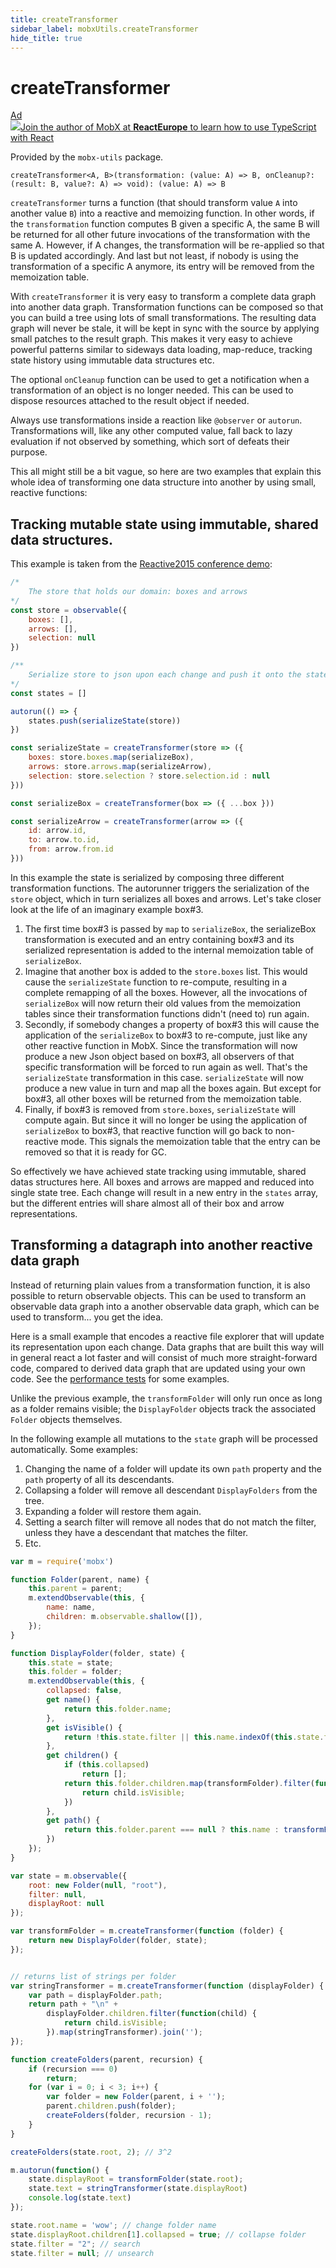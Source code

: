 ```yaml
---
title: createTransformer
sidebar_label: mobxUtils.createTransformer
hide_title: true
---
```


# createTransformer

<div id='codefund'></div><div class="re_2020"><a class="re_2020_link" href="https://www.react-europe.org/#slot-2149-workshop-typescript-for-react-and-graphql-devs-with-michel-weststrate" target="_blank" rel="sponsored noopener"><div><div class="re_2020_ad" >Ad</div></div><img src="/img/reacteurope.svg"><span>Join the author of MobX at <b>ReactEurope</b> to learn how to use <span class="link">TypeScript with React</span></span></a></div>

Provided by the `mobx-utils` package.

`createTransformer<A, B>(transformation: (value: A) => B, onCleanup?: (result: B, value?: A) => void): (value: A) => B`

`createTransformer` turns a function (that should transform value `A` into
another value `B`) into a reactive and memoizing function. In other words, if
the `transformation` function computes B given a specific A, the same B will be
returned for all other future invocations of the transformation with the same A.
However, if A changes, the transformation will be re-applied so that B is
updated accordingly. And last but not least, if nobody is using the
transformation of a specific A anymore, its entry will be removed from the
memoization table.

With `createTransformer` it is very easy to transform a complete data graph into
another data graph. Transformation functions can be composed so that you can
build a tree using lots of small transformations. The resulting data graph will
never be stale, it will be kept in sync with the source by applying small
patches to the result graph. This makes it very easy to achieve powerful
patterns similar to sideways data loading, map-reduce, tracking state history
using immutable data structures etc.

The optional `onCleanup` function can be used to get a notification when a
transformation of an object is no longer needed. This can be used to dispose
resources attached to the result object if needed.

Always use transformations inside a reaction like `@observer` or `autorun`.
Transformations will, like any other computed value, fall back to lazy
evaluation if not observed by something, which sort of defeats their purpose.

This all might still be a bit vague, so here are two examples that explain this
whole idea of transforming one data structure into another by using small,
reactive functions:

## Tracking mutable state using immutable, shared data structures.

This example is taken from the
[Reactive2015 conference demo](https://github.com/mobxjs/mobx-reactive2015-demo):

```javascript
/*
    The store that holds our domain: boxes and arrows
*/
const store = observable({
    boxes: [],
    arrows: [],
    selection: null
})

/**
    Serialize store to json upon each change and push it onto the states list
*/
const states = []

autorun(() => {
    states.push(serializeState(store))
})

const serializeState = createTransformer(store => ({
    boxes: store.boxes.map(serializeBox),
    arrows: store.arrows.map(serializeArrow),
    selection: store.selection ? store.selection.id : null
}))

const serializeBox = createTransformer(box => ({ ...box }))

const serializeArrow = createTransformer(arrow => ({
    id: arrow.id,
    to: arrow.to.id,
    from: arrow.from.id
}))
```

In this example the state is serialized by composing three different
transformation functions. The autorunner triggers the serialization of the
`store` object, which in turn serializes all boxes and arrows. Let's take closer
look at the life of an imaginary example box#3.

1. The first time box#3 is passed by `map` to `serializeBox`, the serializeBox
   transformation is executed and an entry containing box#3 and its serialized
   representation is added to the internal memoization table of `serializeBox`.
2. Imagine that another box is added to the `store.boxes` list. This would cause
   the `serializeState` function to re-compute, resulting in a complete
   remapping of all the boxes. However, all the invocations of `serializeBox`
   will now return their old values from the memoization tables since their
   transformation functions didn't (need to) run again.
3. Secondly, if somebody changes a property of box#3 this will cause the
   application of the `serializeBox` to box#3 to re-compute, just like any other
   reactive function in MobX. Since the transformation will now produce a new
   Json object based on box#3, all observers of that specific transformation
   will be forced to run again as well. That's the `serializeState`
   transformation in this case. `serializeState` will now produce a new value in
   turn and map all the boxes again. But except for box#3, all other boxes will
   be returned from the memoization table.
4. Finally, if box#3 is removed from `store.boxes`, `serializeState` will
   compute again. But since it will no longer be using the application of
   `serializeBox` to box#3, that reactive function will go back to non-reactive
   mode. This signals the memoization table that the entry can be removed so
   that it is ready for GC.

So effectively we have achieved state tracking using immutable, shared datas
structures here. All boxes and arrows are mapped and reduced into single state
tree. Each change will result in a new entry in the `states` array, but the
different entries will share almost all of their box and arrow representations.

## Transforming a datagraph into another reactive data graph

Instead of returning plain values from a transformation function, it is also
possible to return observable objects. This can be used to transform an
observable data graph into a another observable data graph, which can be used to
transform... you get the idea.

Here is a small example that encodes a reactive file explorer that will update
its representation upon each change. Data graphs that are built this way will in
general react a lot faster and will consist of much more straight-forward code,
compared to derived data graph that are updated using your own code. See the
[performance tests](https://github.com/mobxjs/mobx/blob/3ea1f4af20a51a1cb30be3e4a55ec8f964a8c495/test/perf/transform-perf.js#L4)
for some examples.

Unlike the previous example, the `transformFolder` will only run once as long as
a folder remains visible; the `DisplayFolder` objects track the associated
`Folder` objects themselves.

In the following example all mutations to the `state` graph will be processed
automatically. Some examples:

1. Changing the name of a folder will update its own `path` property and the
   `path` property of all its descendants.
2. Collapsing a folder will remove all descendant `DisplayFolders` from the
   tree.
3. Expanding a folder will restore them again.
4. Setting a search filter will remove all nodes that do not match the filter,
   unless they have a descendant that matches the filter.
5. Etc.

```javascript
var m = require('mobx')

function Folder(parent, name) {
	this.parent = parent;
	m.extendObservable(this, {
		name: name,
		children: m.observable.shallow([]),
	});
}

function DisplayFolder(folder, state) {
	this.state = state;
	this.folder = folder;
	m.extendObservable(this, {
		collapsed: false,
		get name() {
			return this.folder.name;
		},
		get isVisible() {
			return !this.state.filter || this.name.indexOf(this.state.filter) !== -1 || this.children.some(child => child.isVisible);
		},
		get children() {
			if (this.collapsed)
				return [];
			return this.folder.children.map(transformFolder).filter(function(child) {
				return child.isVisible;
			})
		},
		get path() {
			return this.folder.parent === null ? this.name : transformFolder(this.folder.parent).path + "/" + this.name;
		})
	});
}

var state = m.observable({
	root: new Folder(null, "root"),
	filter: null,
	displayRoot: null
});

var transformFolder = m.createTransformer(function (folder) {
	return new DisplayFolder(folder, state);
});


// returns list of strings per folder
var stringTransformer = m.createTransformer(function (displayFolder) {
	var path = displayFolder.path;
	return path + "\n" +
		displayFolder.children.filter(function(child) {
			return child.isVisible;
		}).map(stringTransformer).join('');
});

function createFolders(parent, recursion) {
	if (recursion === 0)
		return;
	for (var i = 0; i < 3; i++) {
		var folder = new Folder(parent, i + '');
		parent.children.push(folder);
		createFolders(folder, recursion - 1);
	}
}

createFolders(state.root, 2); // 3^2

m.autorun(function() {
    state.displayRoot = transformFolder(state.root);
    state.text = stringTransformer(state.displayRoot)
    console.log(state.text)
});

state.root.name = 'wow'; // change folder name
state.displayRoot.children[1].collapsed = true; // collapse folder
state.filter = "2"; // search
state.filter = null; // unsearch
```
